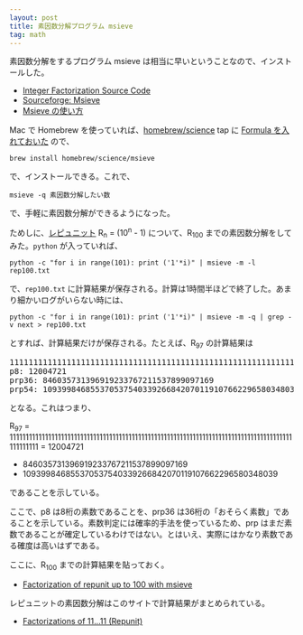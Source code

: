 ```yaml
---
layout: post
title: 素因数分解プログラム msieve
tag: math
---
```

素因数分解をするプログラム msieve は相当に早いということなので、インストールした。

- [Integer Factorization Source Code](http://www.boo.net/~jasonp/qs.html)
- [Sourceforge: Msieve](https://sourceforge.net/projects/msieve/)
- [Msieve の使い方](http://stdkmd.com/nrr/msieve_ja.htm)

Mac で Homebrew を使っていれば、[homebrew/science](https://github.com/Homebrew/homebrew-science/blob/master/README.md) tap に [Formula を入れておいた](https://github.com/Homebrew/homebrew-science/blob/master/msieve.rb) ので、

~~~
brew install homebrew/science/msieve
~~~

で、インストールできる。これで、

~~~
msieve -q 素因数分解したい数
~~~

で、手軽に素因数分解ができるようになった。

ためしに、[レピュニット](https://ja.wikipedia.org/wiki/%E3%83%AC%E3%83%94%E3%83%A5%E3%83%8B%E3%83%83%E3%83%88) R<sub>n</sub> = (10<sup>n</sup> - 1) について、R<sub>100</sub> までの素因数分解をしてみた。```python``` が入っていれば、

~~~
python -c "for i in range(101): print ('1'*i)" | msieve -m -l rep100.txt
~~~

で、```rep100.txt``` に計算結果が保存される。計算は1時間半ほどで終了した。あまり細かいログがいらない時には、
 
~~~
python -c "for i in range(101): print ('1'*i)" | msieve -m -q | grep -v next > rep100.txt
~~~

とすれば、計算結果だけが保存される。たとえば、R<sub>97</sub> の計算結果は

<pre>
1111111111111111111111111111111111111111111111111111111111111111111111111111111111111111111111111
p8: 12004721
prp36: 846035731396919233767211537899097169
prp54: 109399846855370537540339266842070119107662296580348039
</pre>

となる。これはつまり、

R<sub>97</sub> = 1111111111111111111111111111111111111111111111111111111111111111111111111111111111111111111111111 =
12004721
* 846035731396919233767211537899097169
* 109399846855370537540339266842070119107662296580348039

であることを示している。

ここで、p8 は8桁の素数であることを、prp36 は36桁の「おそらく素数」であることを示している。素数判定には確率的手法を使っているため、prp はまだ素数であることが確定しているわけではない。とはいえ、実際にはかなり素数である確度は高いはずである。

ここに、R<sub>100</sub> までの計算結果を貼っておく。

- [Factorization of repunit up to 100 with msieve](https://gist.github.com/sekika/494c59d12d88655ce951)

レピュニットの素因数分解はこのサイトで計算結果がまとめられている。

- [Factorizations of 11...11 (Repunit)](http://stdkmd.com/nrr/repunit/)
